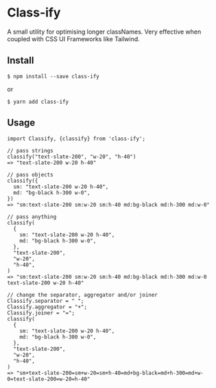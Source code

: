 # Class-ify

A small utility for optimising longer classNames.
Very effective when coupled with CSS UI Frameworks like Tailwind.

## Install

```
$ npm install --save class-ify
```

or

```
$ yarn add class-ify
```

## Usage

```
import Classify, {classify} from 'class-ify';

// pass strings
classify("text-slate-200", "w-20", "h-40")
=> "text-slate-200 w-20 h-40"

// pass objects
classify({
  sm: "text-slate-200 w-20 h-40",
  md: "bg-black h-300 w-0",
})
=> "sm:text-slate-200 sm:w-20 sm:h-40 md:bg-black md:h-300 md:w-0"

// pass anything
classify(
  {
    sm: "text-slate-200 w-20 h-40",
    md: "bg-black h-300 w-0",
  },
  "text-slate-200",
  "w-20",
  "h-40",
)
=> "sm:text-slate-200 sm:w-20 sm:h-40 md:bg-black md:h-300 md:w-0 text-slate-200 w-20 h-40"

// change the separator, aggregator and/or joiner
Classify.separator = " ";
Classify.aggregator = "+";
Classify.joiner = "=";
classify(
  {
    sm: "text-slate-200 w-20 h-40",
    md: "bg-black h-300 w-0",
  },
  "text-slate-200",
  "w-20",
  "h-40",
)
=> "sm+text-slate-200=sm+w-20=sm+h-40=md+bg-black=md+h-300=md+w-0=text-slate-200=w-20=h-40"

```
